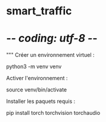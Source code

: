 # smart_traffic
# -*- coding: utf-8 -*-
"""
Créer un environnement virtuel :


python3 -m venv venv

Activer l'environnement :


source venv/bin/activate

Installer les paquets requis :


pip install torch torchvision torchaudio
